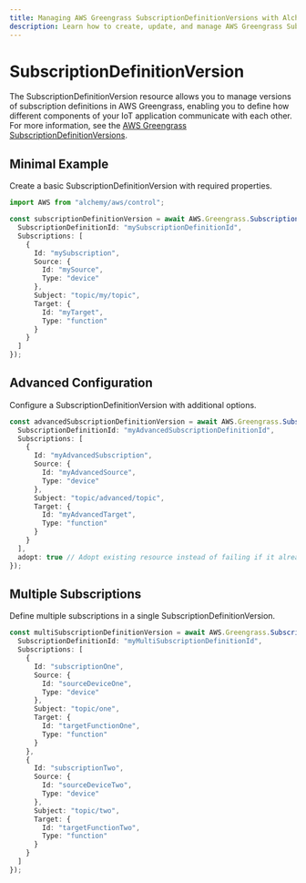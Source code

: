 ```yaml
---
title: Managing AWS Greengrass SubscriptionDefinitionVersions with Alchemy
description: Learn how to create, update, and manage AWS Greengrass SubscriptionDefinitionVersions using Alchemy Cloud Control.
---
```


# SubscriptionDefinitionVersion

The SubscriptionDefinitionVersion resource allows you to manage versions of subscription definitions in AWS Greengrass, enabling you to define how different components of your IoT application communicate with each other. For more information, see the [AWS Greengrass SubscriptionDefinitionVersions](https://docs.aws.amazon.com/greengrass/latest/userguide/).

## Minimal Example

Create a basic SubscriptionDefinitionVersion with required properties.

```ts
import AWS from "alchemy/aws/control";

const subscriptionDefinitionVersion = await AWS.Greengrass.SubscriptionDefinitionVersion("basicSubscriptionVersion", {
  SubscriptionDefinitionId: "mySubscriptionDefinitionId",
  Subscriptions: [
    {
      Id: "mySubscription",
      Source: {
        Id: "mySource",
        Type: "device"
      },
      Subject: "topic/my/topic",
      Target: {
        Id: "myTarget",
        Type: "function"
      }
    }
  ]
});
```

## Advanced Configuration

Configure a SubscriptionDefinitionVersion with additional options.

```ts
const advancedSubscriptionDefinitionVersion = await AWS.Greengrass.SubscriptionDefinitionVersion("advancedSubscriptionVersion", {
  SubscriptionDefinitionId: "myAdvancedSubscriptionDefinitionId",
  Subscriptions: [
    {
      Id: "myAdvancedSubscription",
      Source: {
        Id: "myAdvancedSource",
        Type: "device"
      },
      Subject: "topic/advanced/topic",
      Target: {
        Id: "myAdvancedTarget",
        Type: "function"
      }
    }
  ],
  adopt: true // Adopt existing resource instead of failing if it already exists
});
```

## Multiple Subscriptions

Define multiple subscriptions in a single SubscriptionDefinitionVersion.

```ts
const multiSubscriptionDefinitionVersion = await AWS.Greengrass.SubscriptionDefinitionVersion("multiSubscriptionVersion", {
  SubscriptionDefinitionId: "myMultiSubscriptionDefinitionId",
  Subscriptions: [
    {
      Id: "subscriptionOne",
      Source: {
        Id: "sourceDeviceOne",
        Type: "device"
      },
      Subject: "topic/one",
      Target: {
        Id: "targetFunctionOne",
        Type: "function"
      }
    },
    {
      Id: "subscriptionTwo",
      Source: {
        Id: "sourceDeviceTwo",
        Type: "device"
      },
      Subject: "topic/two",
      Target: {
        Id: "targetFunctionTwo",
        Type: "function"
      }
    }
  ]
});
```